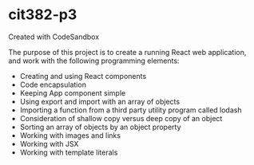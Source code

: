 # cit382-p3
Created with CodeSandbox

The purpose of this project is to create a running React web application, and work with the following programming elements:

- Creating and using React components
- Code encapsulation
- Keeping App component simple
- Using export and import with an array of objects
- Importing a function from a third party utility program called lodash
- Consideration of shallow copy versus deep copy of an object
- Sorting an array of objects by an object property
- Working with images and links
- Working with JSX
- Working with template literals
